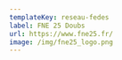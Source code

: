 ```yaml
---
templateKey: reseau-fedes
label: FNE 25 Doubs
url: https://www.fne25.fr/
image: /img/fne25_logo.png
---
```

